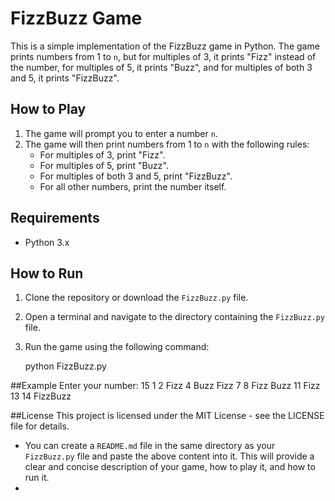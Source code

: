 # FizzBuzz Game

This is a simple implementation of the FizzBuzz game in Python. The game prints numbers from 1 to `n`, but for multiples of 3, it prints "Fizz" instead of the number, for multiples of 5, it prints "Buzz", and for multiples of both 3 and 5, it prints "FizzBuzz".

## How to Play

1. The game will prompt you to enter a number `n`.
2. The game will then print numbers from 1 to `n` with the following rules:
   - For multiples of 3, print "Fizz".
   - For multiples of 5, print "Buzz".
   - For multiples of both 3 and 5, print "FizzBuzz".
   - For all other numbers, print the number itself.

## Requirements

- Python 3.x

## How to Run

1. Clone the repository or download the `FizzBuzz.py` file.
2. Open a terminal and navigate to the directory containing the `FizzBuzz.py` file.
3. Run the game using the following command:

   python FizzBuzz.py

##Example
Enter your number: 15
1
2
Fizz
4
Buzz
Fizz
7
8
Fizz
Buzz
11
Fizz
13
14
FizzBuzz

##License
This project is licensed under the MIT License - see the LICENSE file for details.
 - You can create a `README.md` file in the same directory as your `FizzBuzz.py` file and paste the above content into it. This will provide a clear and concise description of your game, how to play it, and how to run it.
 - 
